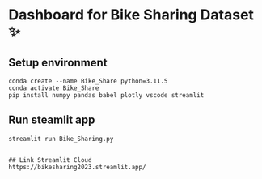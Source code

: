 # Dashboard for Bike Sharing Dataset ✨

## Setup environment
```
conda create --name Bike_Share python=3.11.5
conda activate Bike_Share
pip install numpy pandas babel plotly vscode streamlit
```

## Run steamlit app
```
streamlit run Bike_Sharing.py


## Link Streamlit Cloud
https://bikesharing2023.streamlit.app/
```
